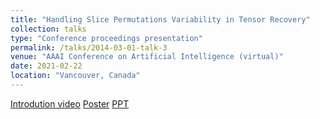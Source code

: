 ```yaml
---
title: "Handling Slice Permutations Variability in Tensor Recovery"
collection: talks
type: "Conference proceedings presentation"
permalink: /talks/2014-03-01-talk-3
venue: "AAAI Conference on Artificial Intelligence (virtual)"
date: 2021-02-22 
location: "Vancouver, Canada"
---
```

[Introdution video](https://aaai-2022.virtualchair.net/poster_aaai8021)
[Poster](https://github.com/jzheng20/jzheng20.github.io/tree/master/files/Poster_aaai_handling.pdf)
[PPT](https://github.com/jzheng20/jzheng20.github.io/tree/master/files/AAAI2022_JZ3.pptx)

 
